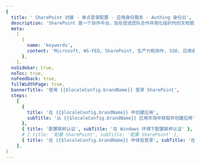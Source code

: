 ```yaml
---
{
  title: ' SharePoint 对接 - 单点登录配置 - 应用身份服务 - Authing 身份云',
  description: 'SharePoint 是一个协作平台，旨在促进团队合作并简化组织内的文档管理。 它使你能够创建网站、管理内容、共享信息以及跨团队无缝协作，从而提高工作效率和沟通能力。',
  meta:
    [
      {
        name: 'keywords',
        content: 'Microsoft, WS-FED, SharePoint, 生产力和协作, SSO, 应用身份服务, 单点登录配置, Authing身份云',
      },
    ],
  noSidebar: true,
  noToc: true,
  noFeedback: true,
  fullWidthPage: true,
  bannerTitle: '使用 {{$localeConfig.brandName}} 登录 SharePoint',
  steps:
    [
      {
        title: '在 {{$localeConfig.brandName}} 中创建应用',
        subTitle: '从 {{$localeConfig.brandName}} 应用市场中获取并创建应用',
      },
      { title: '配置联邦认证', subTitle: '在 Windows 环境下配置联邦认证' },
      # { title: '配置 SharePoint', subTitle: '配置 SharePoint' },
      { title: '在 {{$localeConfig.brandName}} 中体验登录', subTitle: '在 {{$localeConfig.brandName}} 中登录 SharePoint' },
    ],
}
---
```


<IntegrationDetail/>
